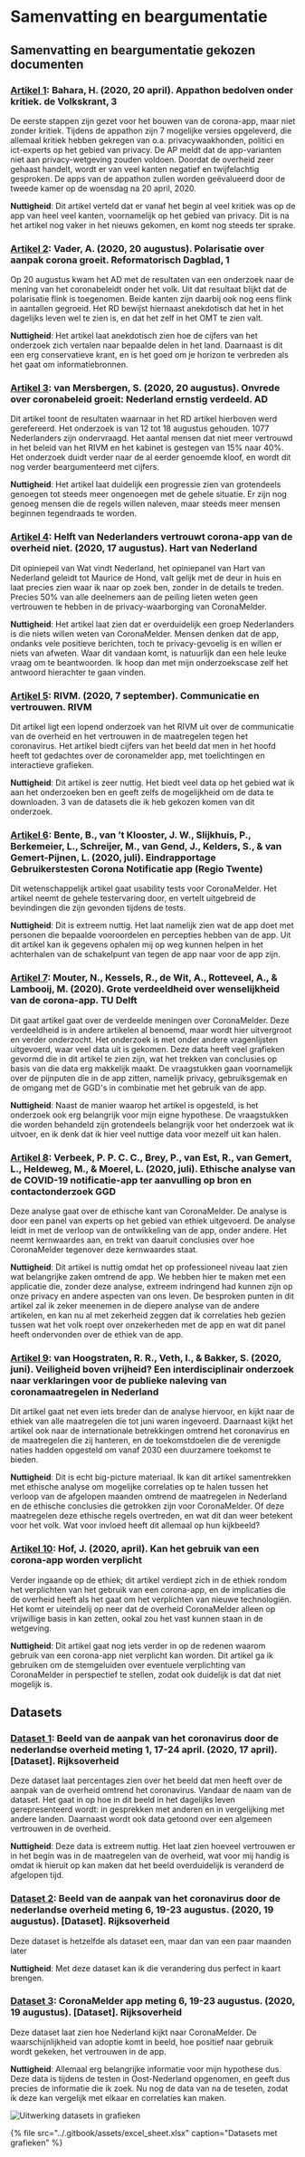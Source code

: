 # Samenvatting en beargumentatie

## Samenvatting en beargumentatie gekozen documenten

### [Artikel 1](https://advance-lexis-com.rps.hva.nl:2443/r/documentprovider/x5hvk/attachment/data?attachmentid=V1,215,27667,003NLV1QU20200421VKN0100,1&attachmenttype=PDF&attachmentname=pagina%203&origination=&sequencenumber=&ishotdoc=false&docTitle=&pdmfid=1516831&#page=): Bahara, H. \(2020, 20 april\). Appathon bedolven onder kritiek. de Volkskrant, 3

De eerste stappen zijn gezet voor het bouwen van de corona-app, maar niet zonder kritiek. Tijdens de appathon zijn 7 mogelijke versies opgeleverd, die allemaal kritiek hebben gekregen van o.a. privacywaakhonden, politici en ict-experts op het gebied van privacy. De AP meldt dat de app-varianten niet aan privacy-wetgeving zouden voldoen. Doordat de overheid zeer gehaast handelt, wordt er van veel kanten negatief en twijfelachtig gesproken. De apps van de appathon zullen worden geëvalueerd door de tweede kamer op de woensdag na 20 april, 2020.

**Nuttigheid**: Dit artikel verteld dat er vanaf het begin al veel kritiek was op de app van heel veel kanten, voornamelijk op het gebied van privacy. Dit is na het artikel nog vaker in het nieuws gekomen, en komt nog steeds ter sprake.

### [Artikel 2](https://advance-lexis-com.rps.hva.nl:2443/r/documentprovider/x5hvk/attachment/data?attachmentid=V1,215,37763,20200820001DKRMAINVPG,1&attachmenttype=PDF&attachmentname=Link%20naar%20PDF&origination=&sequencenumber=&ishotdoc=false&docTitle=&pdmfid=1516831&#page=): Vader, A. \(2020, 20 augustus\). Polarisatie over aanpak corona groeit. Reformatorisch Dagblad, 1

Op 20 augustus kwam het AD met de resultaten van een onderzoek naar de mening van het coronabeleidt onder het volk. Uit dat resultaat blijkt dat de polarisatie flink is toegenomen. Beide kanten zijn daarbij ook nog eens flink in aantallen gegroeid. Het RD bewijst hiernaast anekdotisch dat het in het dagelijks leven wel te zien is, en dat het zelf in het OMT te zien valt.

**Nuttigheid**: Het artikel laat anekdotisch zien hoe de cijfers van het onderzoek zich vertalen naar bepaalde delen in het land. Daarnaast is dit een erg conservatieve krant, en is het goed om je horizon te verbreden als het gaat om informatiebronnen.

### [Artikel 3](https://www.ad.nl/binnenland/onvrede-over-coronabeleid-groeit-nederland-ernstig-verdeeld~a84342bb): van Mersbergen, S. \(2020, 20 augustus\). Onvrede over coronabeleid groeit: Nederland ernstig verdeeld. AD

Dit artikel toont de resultaten waarnaar in het RD artikel hierboven werd gerefereerd. Het onderzoek is van 12 tot 18 augustus gehouden. 1077 Nederlanders zijn ondervraagd. Het aantal mensen dat niet meer vertrouwd in het beleid van het RIVM en het kabinet is gestegen van 15% naar 40%. Het onderzoek duidt verder naar de al eerder genoemde kloof, en wordt dit nog verder beargumenteerd met cijfers.

**Nuttigheid**: Het artikel laat duidelijk een progressie zien van grotendeels genoegen tot steeds meer ongenoegen met de gehele situatie. Er zijn nog genoeg mensen die de regels willen naleven, maar steeds meer mensen beginnen tegendraads te worden.

### [Artikel 4](https://www.hartvannederland.nl/nieuws/2020/wat-vindt-nederland-vertrouwen-corona-app/): Helft van Nederlanders vertrouwt corona-app van de overheid niet. \(2020, 17 augustus\). Hart van Nederland

Dit opiniepeil van Wat vindt Nederland, het opiniepanel van Hart van Nederland geleidt tot Maurice de Hond, valt gelijk met de deur in huis en laat precies zien waar ik naar op zoek ben, zonder in de details te treden. Precies 50% van alle deelnemers aan de peiling lieten weten geen vertrouwen te hebben in de privacy-waarborging van CoronaMelder.

**Nuttigheid**: Het artikel laat zien dat er overduidelijk een groep Nederlanders is die niets willen weten van CoronaMelder. Mensen denken dat de app, ondanks vele positieve berichten, toch te privacy-gevoelig is en willen er niets van afweten. Waar dit vandaan komt, is natuurlijk dan een hele leuke vraag om te beantwoorden. Ik hoop dan met mijn onderzoekscase zelf het antwoord hierachter te gaan vinden.

### [Artikel 5](https://www.rivm.nl/gedragsonderzoek/maatregelen-welbevinden/communicatie-en-vertrouwen): RIVM. \(2020, 7 september\). Communicatie en vertrouwen. RIVM

Dit artikel ligt een lopend onderzoek van het RIVM uit over de communicatie van de overheid en het vertrouwen in de maatregelen tegen het coronavirus. Het artikel biedt cijfers van het beeld dat men in het hoofd heeft tot gedachtes over de coronamelder app, met toelichtingen en interactieve grafieken.

**Nuttigheid**: Dit artikel is zeer nuttig. Het biedt veel data op het gebied wat ik aan het onderzoeken ben en geeft zelfs de mogelijkheid om de data te downloaden. 3 van de datasets die ik heb gekozen komen van dit onderzoek.

### [Artikel 6](https://ris.utwente.nl/ws/portalfiles/portal/219247645/Eindrapportage_gebruikerstesten_van_de_coronavirus_notificatie_app.pdf): Bente, B., van ’t Klooster, J. W., Slijkhuis, P., Berkemeier, L., Schreijer, M., van Gend, J., Kelders, S., & van Gemert-Pijnen, L. \(2020, juli\). Eindrapportage Gebruikerstesten Corona Notificatie app \(Regio Twente\)

Dit wetenschappelijk artikel gaat usability tests voor CoronaMelder. Het artikel neemt de gehele testervaring door, en vertelt uitgebreid de bevindingen die zijn gevonden tijdens de tests.

**Nuttigheid**: Dit is extreem nuttig. Het laat namelijk zien wat de app doet met personen die bepaalde vooroordelen en percepties hebben van de app. Uit dit artikel kan ik gegevens ophalen mij op weg kunnen helpen in het achterhalen van de schakelpunt van tegen de app naar voor de app zijn.

### [Artikel 7](https://repository.tudelft.nl/islandora/object/uuid:1a0fe1b2-954f-4a2c-8a69-5c87e9f7e6ed?collection=research): Mouter, N., Kessels, R., de Wit, A., Rotteveel, A., & Lambooij, M. \(2020\). Grote verdeeldheid over wenselijkheid van de corona-app. TU Delft

Dit gaat artikel gaat over de verdeelde meningen over CoronaMelder. Deze verdeeldheid is in andere artikelen al benoemd, maar wordt hier uitvergroot en verder onderzocht. Het onderzoek is met onder andere vragenlijsten uitgevoerd, waar veel data uit is gekomen. Deze data heeft veel grafieken gevormd die in dit artikel te zien zijn, wat het trekken van conclusies op basis van die data erg makkelijk maakt. De vraagstukken gaan voornamelijk over de pijnputen die in de app zitten, namelijk privacy, gebruiksgemak en de omgang met de GGD's in combinatie met het gebruik van de app.

**Nuttigheid**: Naast de manier waarop het artikel is opgesteld, is het onderzoek ook erg belangrijk voor mijn eigne hypothese. De vraagstukken die worden behandeld zijn grotendeels belangrijk voor het onderzoek wat ik uitvoer, en ik denk dat ik hier veel nuttige data voor mezelf uit kan halen.

### [Artikel 8](https://repository.overheid.nl/frbr/plooi-contentbeheer/rijksoverheid/2020/plooicb-2020-2908/1/pdf/plooicb-2020-2908.pdf): Verbeek, P. P. C. C., Brey, P., van Est, R., van Gemert, L., Heldeweg, M., & Moerel, L. \(2020, juli\). Ethische analyse van de COVID-19 notificatie-app ter aanvulling op bron en contactonderzoek GGD

Deze analyse gaat over de ethische kant van CoronaMelder. De analyse is door een panel van experts op het gebied van ethiek uitgevoerd. De analyse leidt in met de verloop van de ontwikkeling van de app, onder andere. Het neemt kernwaardes aan, en trekt van daaruit conclusies over hoe CoronaMelder tegenover deze kernwaardes staat.

**Nuttigheid**: Dit artikel is nuttig omdat het op professioneel niveau laat zien wat belangrijke zaken omtrend de app. We hebben hier te maken met een applicatie die, zonder deze analyse, extreem indringend had kunnen zijn op onze privacy en andere aspecten van ons leven. De besproken punten in dit artikel zal ik zeker meenemen in de diepere analyse van de andere artikelen, en kan nu al met zekerheid zeggen dat ik correlaties heb gezien tussen wat het volk roept over onzekerheden met de app en wat dit panel heeft ondervonden over de ethiek van de app.

### [Artikel 9](https://dspace.library.uu.nl/handle/1874/398270): van Hoogstraten, R. R., Veth, I., & Bakker, S. \(2020, juni\). Veiligheid boven vrijheid? Een interdisciplinair onderzoek naar verklaringen voor de publieke naleving van coronamaatregelen in Nederland

Dit artikel gaat net even iets breder dan de analyse hiervoor, en kijkt naar de ethiek van alle maatregelen die tot juni waren ingevoerd. Daarnaast kijkt het artikel ook naar de internationale betrekkingen omtrend het coronavirus en de maatregelen die zij hanteren, en de toekomstdoelen die de verenigde naties hadden opgesteld om vanaf 2030 een duurzamere toekomst te bieden.

**Nuttigheid**: Dit is echt big-picture materiaal. Ik kan dit artikel samentrekken met ethische analyse om mogelijke correlaties op te halen tussen het verloop van de afgelopen maanden omtrend de maatregelen in Nederland en de ethische conclusies die getrokken zijn voor CoronaMelder. Of deze maatregelen deze ethische regels overtreden, en wat dit dan weer betekent voor het volk. Wat voor invloed heeft dit allemaal op hun kijkbeeld?

### [Artikel 10](https://www.vast-online.nl/art/3776/kan-gebruik-van-corona-apps-worden-verplicht): Hof, J. \(2020, april\). Kan het gebruik van een corona-app worden verplicht

Verder ingaande op de ethiek; dit artikel verdiept zich in de ethiek rondom het verplichten van het gebruik van een corona-app, en de implicaties die de overheid heeft als het gaat om het verplichten van nieuwe technologiën. Het komt er uiteindelij op neer dat de overheid CoronaMelder alleen op vrijwillige basis in kan zetten, ookal zou het vast kunnen staan in de wetgeving.

**Nuttigheid**: Dit artikel gaat nog iets verder in op de redenen waarom gebruik van een corona-app niet verplicht kan worden. Dit artikel ga ik gebruiken om de stemgeluiden over eventuele verplichting van CoronaMelder in perspectief te stellen, zodat ook duidelijk is dat dat niet mogelijk is.

## Datasets

### [Dataset 1](https://www.rivm.nl/gedragsonderzoek/maatregelen-welbevinden/resultaten-1e-ronde-gedragsonderzoek): Beeld van de aanpak van het coronavirus door de nederlandse overheid meting 1, 17-24 april. \(2020, 17 april\). \[Dataset\]. Rijksoverheid

Deze dataset laat percentages zien over het beeld dat men heeft over de aanpak van de overheid omtrend het coronavirus. Vandaar de naam van de dataset. Het gaat in op hoe in dit beeld in het dagelijks leven gerepresenteerd wordt: in gesprekken met anderen en in vergelijking met andere landen. Daarnaast wordt ook data getoond over een algemeen vertrouwen in de overheid.

**Nuttigheid**: Deze data is extreem nuttig. Het laat zien hoeveel vertrouwen er in het begin was in de maatregelen van de overheid, wat voor mij handig is omdat ik hieruit op kan maken dat het beeld overduidelijk is veranderd de afgelopen tijd.

### [Dataset 2](https://www.rivm.nl/gedragsonderzoek/maatregelen-welbevinden/communicatie-en-vertrouwen): Beeld van de aanpak van het coronavirus door de nederlandse overheid meting 6, 19-23 augustus. \(2020, 19 augustus\). \[Dataset\]. Rijksoverheid

Deze dataset is hetzelfde als dataset een, maar dan van een paar maanden later

**Nuttigheid**: Met deze dataset kan ik die verandering dus perfect in kaart brengen.

### [Dataset 3](https://www.rivm.nl/gedragsonderzoek/maatregelen-welbevinden/communicatie-en-vertrouwen): CoronaMelder app meting 6, 19-23 augustus. \(2020, 19 augustus\). \[Dataset\]. Rijksoverheid

Deze dataset laat zien hoe Nederland kijkt naar CoronaMelder. De waarschijnlijkheid van adoptie komt in beeld, hoe positief naar gebruik wordt gekeken, het vertrouwen in de app.

**Nuttigheid**: Allemaal erg belangrijke informatie voor mijn hypothese dus. Deze data is tijdens de testen in Oost-Nederland opgenomen, en geeft dus precies de informatie die ik zoek. Nu nog de data van na de teseten, zodat ik deze kan vergelijk met elkaar en correlaties kan maken.

![Uitwerking datasets in grafieken](../.gitbook/assets/datasets_research.png)

{% file src="../.gitbook/assets/excel\_sheet.xlsx" caption="Datasets met grafieken" %}

